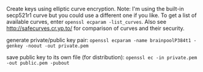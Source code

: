Create keys using elliptic curve encryption. Note: I'm using the built-in
secp521r1 curve but you could use a different one if you like. To get a list of
available curves, enter `openssl ecparam -list_curves`. Also see
http://safecurves.cr.yp.to/ for comparison of curves and their security.

generate private/public key pair:
`openssl ecparam -name brainpoolP384t1 -genkey -noout -out private.pem`

save public key to its own file (for distribution):
`openssl ec -in private.pem -out public.pem -pubout`
